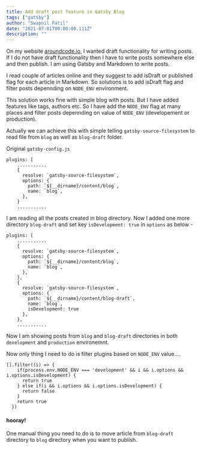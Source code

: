 ```yaml
---
title: Add draft post feature in Gatsby Blog
tags: ["gatsby"]
author: "Swapnil Patil"
date: "2021-07-01T00:00:00.111Z"
description: ""
---
```


On my website <a href="https://www.aroundcode.io/">aroundcode.io</a>, I wanted draft functionality for writing posts. If I do not have draft functionality then I have to write posts somewhere else and then publish. I am using Gatsby and Markdown to write posts.

I read couple of articles online and they suggest to add isDraft or published flag for each article in Markdown. So solutions is to add isDraft flag and filter posts depennding on `NODE_ENV` environment. 

This solution works fine with simple blog with posts. But I have added features like tags, authors etc. So I have add the `NODE_ENV` flag at many places and filter posts depennding on value of `NODE_ENV` (developement or production).

Actually we can achieve this with simple telling `gatsby-source-filesystem` to read file from `blog` as well as `blog-draft` folder.

Original `gatsby-config.js`

```
plugins: [
    ...........
    {
      resolve: `gatsby-source-filesystem`,
      options: {
        path: `${__dirname}/content/blog`,
        name: `blog`,
      },
    }
    ...........
```

I am reading all the posts created in blog directory. Now I added one more directory `blog-draft` and set key `isDevelopment: true` in `options` as below - 

```
plugins: [
    ...........
    {
      resolve: `gatsby-source-filesystem`,
      options: {
        path: `${__dirname}/content/blog`,
        name: `blog`,
      },
    },
    {
      resolve: `gatsby-source-filesystem`,
      options: {
        path: `${__dirname}/content/blog-draft`,
        name: `blog`,
        isDevelopment: true
      },
    },
    ...........
```

Now I am showing posts from `blog` and `blog-draft` directories in both `development` and `production` environemnt. 

Now only thing I need to do is filter plugins based on `NODE_ENV` value....

```
[].filter((i) => {
    if(process.env.NODE_ENV === 'development' && i && i.options && i.options.isDevelopment) {
      return true
    } else if(i && i.options && i.options.isDevelopment) {
      return false
    }
    return true
  })
```

#### hooray!
One manual thing you need to do is to move article from `blog-draft` directory to `blog` directory when you want to publish.